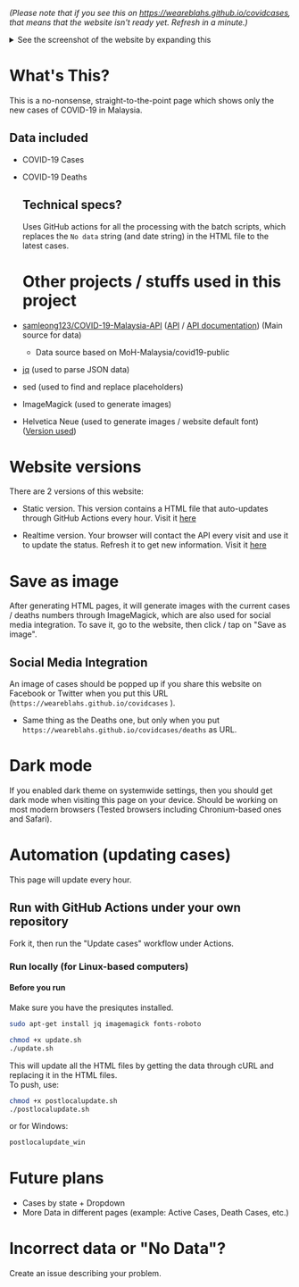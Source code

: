 _(Please note that if you see this on https://weareblahs.github.io/covidcases, that means that the website isn't ready yet. Refresh in a minute.)_

<details>
<summary>See the screenshot of the website by expanding this</summary>
<br>
<img src="https://user-images.githubusercontent.com/37889443/154798834-3b757275-75bf-448c-b547-be6897bf988e.png"></img>
<h1><center>Yes. This is how the website looks like. Nothing more, nothing less. Just the numbers.</center></h1>
</details>

# What's This?

This is a no-nonsense, straight-to-the-point page which shows only the new cases of COVID-19 in Malaysia.

## Data included

- COVID-19 Cases
- COVID-19 Deaths
  
  ## Technical specs?
  
  Uses GitHub actions for all the processing with the batch scripts, which replaces the `No data` string (and date string) in the HTML file to the latest cases.
  
  # Other projects / stuffs used in this project
- [samleong123/COVID-19-Malaysia-API](https://github.com/samleong123/COVID-19-Malaysia-API) ([API](https://covid-19.samsam123.name.my/api/cases?date=latest) / [API documentation](https://covid-19.samsam123.name.my/api.html)) (Main source for data)
  - Data source based on MoH-Malaysia/covid19-public
- [jq](https://github.com/stedolan/jq) (used to parse JSON data)
- sed (used to find and replace placeholders)
- ImageMagick (used to generate images)
- Helvetica Neue (used to generate images / website default font) ([Version used](https://github.com/ifvictr/helvetica-neue))

# Website versions

There are 2 versions of this website:

- Static version. This version contains a HTML file that auto-updates through GitHub Actions every hour. Visit it [here](https://weareblahs.github.io/covidcases)

- Realtime version. Your browser will contact the API every visit and use it to update the status. Refresh it to get new information. Visit it [here](https://weareblahs.github.io/covidcases/dynamic)

# Save as image

After generating HTML pages, it will generate images with the current cases / deaths numbers through ImageMagick, which are also used for social media integration. To save it, go to the website, then click / tap on "Save as image".

## Social Media Integration

An image of cases should be popped up if you share this website on Facebook or Twitter when you put this URL (`https://weareblahs.github.io/covidcases` ).

- Same thing as the Deaths one, but only when you put `https://weareblahs.github.io/covidcases/deaths`  as URL.

# Dark mode

If you enabled dark theme on systemwide settings, then you should get dark mode when visiting this page on your device. Should be working on most modern browsers (Tested browsers including Chronium-based ones and Safari).

# Automation (updating cases)

 This page will update every hour.

## Run with GitHub Actions under your own repository

Fork it, then run the "Update cases" workflow under Actions.

### Run locally (for Linux-based computers)

#### Before you run

Make sure you have the presiqutes installed.

```bash
sudo apt-get install jq imagemagick fonts-roboto
```

```bash
chmod +x update.sh
./update.sh
```

This will update all the HTML files by getting the data through cURL and replacing it in the HTML files.  
To push, use:

```bash
chmod +x postlocalupdate.sh
./postlocalupdate.sh
```

or for Windows:

```cmd
postlocalupdate_win
```

# Future plans

- Cases by state + Dropdown
- More Data in different pages (example: Active Cases, Death Cases, etc.)

# Incorrect data or "No Data"?

Create an issue describing your problem.
